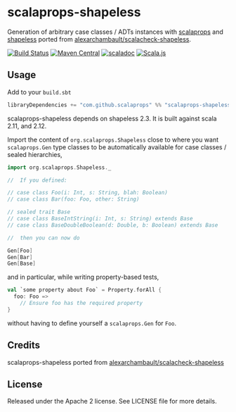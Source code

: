 # scalaprops-shapeless

Generation of arbitrary case classes / ADTs instances with [scalaprops](https://github.com/scalaprops/scalaprops) and [shapeless](https://github.com/milessabin/shapeless) ported from [alexarchambault/scalacheck-shapeless](https://github.com/alexarchambault/scalacheck-shapeless).

[![Build Status](https://travis-ci.org/scalaprops/scalaprops-shapeless.svg)](https://travis-ci.org/scalaprops/scalaprops-shapeless)
[![Maven Central](https://img.shields.io/maven-central/v/com.github.scalaprops/scalaprops-shapeless_2.12.svg)](https://maven-badges.herokuapp.com/maven-central/com.github.scalaprops/scalaprops-shapeless_2.12)
[![scaladoc](http://javadoc-badge.appspot.com/com.github.scalaprops/scalaprops-shapeless_2.12.svg?label=scaladoc)](http://javadoc-badge.appspot.com/com.github.scalaprops/scalaprops-shapeless_2.12/scalaprops/index.html)
[![Scala.js](https://www.scala-js.org/assets/badges/scalajs-0.6.14.svg)](https://www.scala-js.org)

## Usage

Add to your `build.sbt`
```scala
libraryDependencies += "com.github.scalaprops" %% "scalaprops-shapeless" % "0.2.2"
```

scalaprops-shapeless depends on shapeless 2.3. It is built against scala 2.11, and 2.12.

Import the content of `org.scalaprops.Shapeless` close to where you want
`scalaprops.Gen` type classes to be automatically available for case classes / sealed hierarchies,

```scala
import org.scalaprops.Shapeless._

//  If you defined:

// case class Foo(i: Int, s: String, blah: Boolean)
// case class Bar(foo: Foo, other: String)

// sealed trait Base
// case class BaseIntString(i: Int, s: String) extends Base
// case class BaseDoubleBoolean(d: Double, b: Boolean) extends Base

//  then you can now do

Gen[Foo]
Gen[Bar]
Gen[Base]
```

and in particular, while writing property-based tests,

```scala
val `some property about Foo` = Property.forAll {
  foo: Foo =>
    // Ensure foo has the required property
}
```

without having to define yourself a `scalaprops.Gen` for `Foo`.

## Credits

scalaprops-shapeless ported from [alexarchambault/scalacheck-shapeless](https://github.com/alexarchambault/scalacheck-shapeless)

## License

Released under the Apache 2 license. See LICENSE file for more details.
